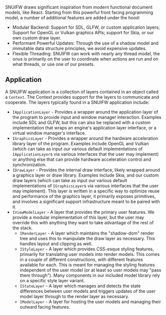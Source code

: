 SNUIFW draws significant inspiration from modern functional document models, like React. Starting from this powerful front facing programming model, a number of additional features are added under the hood:

- Modular Backend: Support for SDL, GLFW, or custom application layers; Support for OpenGL or Vulkan graphics APIs; support for Skia, or our own custom draw layer.
- Performant Powerful Updates: Through the use of a shadow model and immutable data structure principles, we avoid expensive updates.
- Flexible Threading: SNUIFW can work with nearly any thread model, the onus is primarily on the user to coordinate when actions are run and on what threads, or use one of our presets.



## Application

A SNUIFW application is a collection of layers contained in an object called a `Context`. The Context provides support for the layers to communicate and cooperate. The layers typically found in a SNUIFW application include:

- `IApplicationLayer` - Provides a wrapper around the application layer of the program to provide input and window manager interaction. Examples include SDL and GLFW, but this can also be replaced with a custom implementation that wraps an engine's application layer interface, or a virtual window manager's interface.
- `IGraphicsLayer` - Provides a wrapper around the hardware acceleration library layer of the program. Examples include OpenGL and Vulkan (which can take as input our various default implementations of `IApplicationLayer`s via various interfaces that the user may implement) or anything else that can provide hardware acceleration control and synchronization.
- `IDrawLayer` - Provides the internal draw interface, likely wrapped around a graphics layer or draw library. Examples include Skia, and our custom draw layers (which can take as input our various default implementations of `IGraphicsLayer`s via various interfaces that the user may implement). This layer is written in a specific way to optimize reuse and performance of the graphics layer, it primarily exposes primitives, and involves a significant support infrastructure meant to be paired with it.
- `IViewModelLayer` - A layer that provides the primary user features. We provide a modular implementation of this layer, but the user may override this with anything they want to take advantage of the rest of the stack.
  - `IRenderLayer` - A layer which maintains the "shadow-dom" render tree and uses this to manipulate the draw layer as necessary. This handles layout and clipping as well.
  - `IStyleLayer` - A layer which provides CSS-esque styling features, primarily for translating user models into render models. This comes in a couple of different constructions, with different features available for each. This is meant for managing the styling features independent of the user model (or at least so user models may "pass them through"). Many components in our included model library rely on a specific style layer variant.
  - `IStateLayer` - A layer which manages and detects the state differences between user models and triggers updates of the user model layer through to the render layer as necessary.
  - `IModelLayer` - A layer for hosting the user models and managing their outward facing features.
